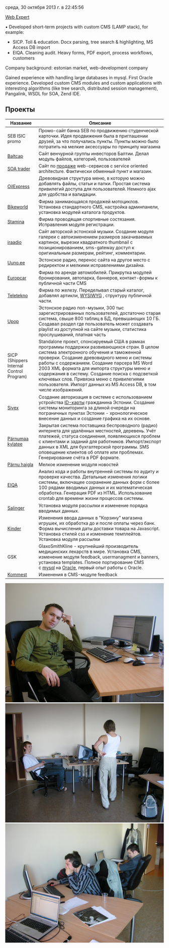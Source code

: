 среда, 30 октября 2013 г. в 22:45:56

[Web Expert](http://we.ee/)

▪ Developed short-term projects with custom CMS (LAMP stack), for example:
- SICP. Toll & education. Docx parsing, tree search & highlighting, MS Access DB import
- EIQA. Cleaning audit. Heavy forms, PDF export, process workflows, customers

Company background: estonian market, web-development company

Gained experience with handling large databases in mysql. First Oracle experience. Developed custom CMS modules and custom applications with interesting algorithms (like tree search, distributed session management), Pangalink, WSDL for SOA, Zend IDE.

## Проекты

| Название                                    | Описание                                                                                                                                                                                                                                                                                                                                                                                                                                                  |
| ------------------------------------------- | --------------------------------------------------------------------------------------------------------------------------------------------------------------------------------------------------------------------------------------------------------------------------------------------------------------------------------------------------------------------------------------------------------------------------------------------------------- |
| SEB ISIC promo                              | Промо-сайт банка SEB по продвижению студенческой карточки. Идея продвижения была в приглашении друзей, за что получались пункты. Пункты можно было потратить на мелкие аксессуары по принципу магазина                                                                                                                                                                                                                                                    |
| [Baltcap](http://baltcap.ee/)               | Сайт венчурной группы инвесторов Балтии. Делал модуль файлов, категорий, пользователей                                                                                                                                                                                                                                                                                                                                                                    |
| [SOA trader](https://www.soatrader.com/)    | Сайт по [продаже](http://www.tehnopol.ee/?id=12371) web-сервисов c service oriented architecture. Фактически обменный пункт и магазин.                                                                                                                                                                                                                                                                                                                    |
| [OilExpress](http://oilexpress.info/)       | Древовидная структура меню, в которую можно добавлять файлы, статьи и папки. Простая система привилегий доступа для пользователей. Немного ajax для удобства и валидации.                                                                                                                                                                                                                                                                                 |
| [Bikeworld](http://www.bikeworld.ee/)       | Фирма занимающаяся продажей мотоциклов. Установка стандартного CMS, настройка админпанели, установка модулей каталога продуктов.                                                                                                                                                                                                                                                                                                                          |
| [Stamina](http://www.stamina.ee/)           | Фирма проводящая спортивные состязания. Исправления модуля регистрации.                                                                                                                                                                                                                                                                                                                                                                                   |
| [iraadio](http://iraadio.ee/)               | Сайт авторской эстонской музыки. Создание модуля галереи с автоизменением размеров закачиваемых картинок, вырезки квадратного thumbnail с позиционированием, sms-gateway доступ к оригинальным размерам, рейтинг, комментарии.                                                                                                                                                                                                                            |
| [Uuno.ee](http://www.uuno.ee/)              | Эстонское радио, перенос сайта на другое место с редиректом и мелкими исправлениями дизайна.                                                                                                                                                                                                                                                                                                                                                              |
| [Europcar](http://www.europcar.ee/)         | Фирма по аренде автомобилей. Прикрутка модулей бронирования, автопарка, баннеров, контакт-формы к публичной части CMS                                                                                                                                                                                                                                                                                                                                     |
| [Teletekno](http://www.teletekno.ee/)       | Фирма по железу. Переделывал старый каталог, добавлял артикли, [WYSIWYG](http://en.wikipedia.org/wiki/WYSIWYG) , cтруктуру публичной части.                                                                                                                                                                                                                                                                                                               |
| [Upop](http://www.u-pop.ee/)                | Эстонское радио поп-музыки, 300 тыс зарегистрированных пользователей, достаточно старая система, свыше 800 таблиц в БД, превышающих 10 ГБ. Создавал раздел где пользователь может создавать playlist из доступной на сайте музыки, статистика прослушиваний, платная часть                                                                                                                                                                                |
| SICP (Shippers Internal Control Program)    | Standalone проект, спонсируемый США в рамках программы поддержки развивающихся стран. В целом система электронного обучения и таможенной проверки. Создание древовидного меню и системы работы с содержанием. Создание парсера MS Word 2003 XML формата для импорта структуры меню и содержания в систему. Создание поиска с подсветкой ключевых слов. Привязка меню с привилегиями пользователя. Импорт данных из MS Access DB, в том числе изображений. |
| [Sivex](http://www.sivex.ee/)               | Создание авторизация в системе с использованием устройства [ID-карты](http://www.id.ee/) гражданина Эстонии. Создание системы мониторинга за длиной очереди на пограничных пунктах Эстонии - хронологическое внесение данных и создание графика на их основе.                                                                                                                                                                                             |
| [Pärnumaa kylatee](http://www.parnumaa.ee/) | Закрытая система поставщика беспроводного (радио) интернета для удалённых местностей, деревень. Учёт платежей, статуса соединения, появляющихся проблем с клиентами и заданий для работников. Импорт/экспорт данных в XML для бухгалтерской программы. SMS оповещение клиентов об оплате или проблемах. Генерирование счёта в PDF формате.                                                                                                                |
| [Pärnu haigla](http://www.ph.ee/)           | Мелкое изменение модуля новостей                                                                                                                                                                                                                                                                                                                                                                                                                          |
| [EIQA](http://www.eiqa.com/)                | Анализ кода и работы внутренней системы по аудиту и проверке качества. Детальные изменения логики системы, включащее сохранение данных форм с более 100 рядами вводимых данных и их математическая обработка. Генерация PDF из HTML. Использование crontab для времени жизни процессов системы.                                                                                                                                                           |
| [Salinger](http://www.salinger.ee/)         | Установка модуля рассылки и изменение порядка вводимых данных.                                                                                                                                                                                                                                                                                                                                                                                            |
| [Kinder](http://www.kinder.ee/)             | Изменения ввода данных в "Корзину" магазина игрушек, их обработка до и после оплаты через банк. Форма вычисления даты доставки товара на Javascript. Установка стилей css и изменение темплейтов. Установка модуля рассылки                                                                                                                                                                                                                               |
| GSK                                         | GlaxoSmithKline - крупнейший производитель медицинских лекарств в мире. Установка CMS, изменение модуля feedback, usermanagment и banners, установка templates. Полное портирование CMS c [mysql](http://en.wikipedia.org/wiki/Mysql) на [Oracle](http://en.wikipedia.org/wiki/Oracle_database), первый опыт работы с Oracle.                                                                                                                             |
| [Kommest](http://www.kommest.ee/)           | Изменения в CMS-модуле feedback                                                                                                          


![](../img/P2160010.jpg)
![](../img/P9080005.jpg)
![](../img/P9080004.jpg)



